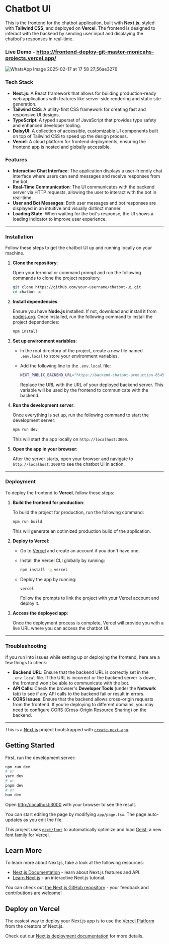 

# **Chatbot UI**

This is the frontend for the chatbot application, built with **Next.js**, styled with **Tailwind CSS**, and deployed on **Vercel**. The frontend is designed to interact with the backend by sending user input and displaying the chatbot's responses in real-time.

### **Live Demo** - **https://frontend-deploy-git-master-monicahs-projects.vercel.app/**

![WhatsApp Image 2025-02-17 at 17 58 27_56ae3276](https://github.com/user-attachments/assets/0487ba3e-f0e4-4c4a-b2c5-9d373857c923)


### **Tech Stack**

- **Next.js**: A React framework that allows for building production-ready web applications with features like server-side rendering and static site generation.
- **Tailwind CSS**: A utility-first CSS framework for creating fast and responsive UI designs.
- **TypeScript**: A typed superset of JavaScript that provides type safety and enhanced developer tooling.
- **DaisyUI**: A collection of accessible, customizable UI components built on top of Tailwind CSS to speed up the design process.
- **Vercel**: A cloud platform for frontend deployments, ensuring the frontend app is hosted and globally accessible.

### **Features**

- **Interactive Chat Interface**: The application displays a user-friendly chat interface where users can send messages and receive responses from the bot.
- **Real-Time Communication**: The UI communicates with the backend server via HTTP requests, allowing the user to interact with the bot in real-time.
- **User and Bot Messages**: Both user messages and bot responses are displayed in an intuitive and visually distinct manner.
- **Loading State**: When waiting for the bot's response, the UI shows a loading indicator to improve user experience.

---

### **Installation**

Follow these steps to get the chatbot UI up and running locally on your machine.

1. **Clone the repository**:

   Open your terminal or command prompt and run the following commands to clone the project repository.

   ```bash
   git clone https://github.com/your-username/chatbot-ui.git
   cd chatbot-ui
   ```

2. **Install dependencies**:

   Ensure you have **Node.js** installed. If not, download and install it from [nodejs.org](https://nodejs.org/). Once installed, run the following command to install the project dependencies:

   ```bash
   npm install
   ```

3. **Set up environment variables**:

   - In the root directory of the project, create a new file named `.env.local` to store your environment variables.
   - Add the following line to the `.env.local` file:

     ```bash
     NEXT_PUBLIC_BACKEND_URL="https://backend-chatbot-production-8545.up.railway.app/"
     ```

     Replace the URL with the URL of your deployed backend server. This variable will be used by the frontend to communicate with the backend.

4. **Run the development server**:

   Once everything is set up, run the following command to start the development server:

   ```bash
   npm run dev
   ```

   This will start the app locally on `http://localhost:3000`.

5. **Open the app in your browser**:

   After the server starts, open your browser and navigate to `http://localhost:3000` to see the chatbot UI in action.

---

### **Deployment**

To deploy the frontend to **Vercel**, follow these steps:

1. **Build the frontend for production**:

   To build the project for production, run the following command:

   ```bash
   npm run build
   ```

   This will generate an optimized production build of the application.

2. **Deploy to Vercel**:

   - Go to [Vercel](https://vercel.com) and create an account if you don't have one.
   - Install the Vercel CLI globally by running:

     ```bash
     npm install -g vercel
     ```

   - Deploy the app by running:

     ```bash
     vercel
     ```

     Follow the prompts to link the project with your Vercel account and deploy it.

3. **Access the deployed app**:

   Once the deployment process is complete, Vercel will provide you with a live URL where you can access the chatbot UI.

---

### **Troubleshooting**

If you run into issues while setting up or deploying the frontend, here are a few things to check:

- **Backend URL**: Ensure that the backend URL is correctly set in the `.env.local` file. If the URL is incorrect or the backend server is down, the frontend won't be able to communicate with the bot.
- **API Calls**: Check the browser's **Developer Tools** (under the **Network** tab) to see if any API calls to the backend fail or result in errors.
- **CORS Issues**: Ensure that the backend allows cross-origin requests from the frontend. If you're deploying to different domains, you may need to configure CORS (Cross-Origin Resource Sharing) on the backend.

---
This is a [Next.js](https://nextjs.org) project bootstrapped with [`create-next-app`](https://nextjs.org/docs/app/api-reference/cli/create-next-app).

## Getting Started

First, run the development server:

```bash
npm run dev
# or
yarn dev
# or
pnpm dev
# or
bun dev
```

Open [http://localhost:3000](http://localhost:3000) with your browser to see the result.

You can start editing the page by modifying `app/page.tsx`. The page auto-updates as you edit the file.

This project uses [`next/font`](https://nextjs.org/docs/app/building-your-application/optimizing/fonts) to automatically optimize and load [Geist](https://vercel.com/font), a new font family for Vercel.

## Learn More

To learn more about Next.js, take a look at the following resources:

- [Next.js Documentation](https://nextjs.org/docs) - learn about Next.js features and API.
- [Learn Next.js](https://nextjs.org/learn) - an interactive Next.js tutorial.

You can check out [the Next.js GitHub repository](https://github.com/vercel/next.js) - your feedback and contributions are welcome!

## Deploy on Vercel

The easiest way to deploy your Next.js app is to use the [Vercel Platform](https://vercel.com/new?utm_medium=default-template&filter=next.js&utm_source=create-next-app&utm_campaign=create-next-app-readme) from the creators of Next.js.

Check out our [Next.js deployment documentation](https://nextjs.org/docs/app/building-your-application/deploying) for more details.
